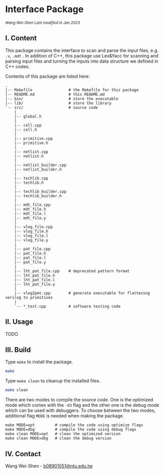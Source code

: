 # Interface Package
<small><i>Wang Wei-Shen Last modified in Jan 2023</i></small>

## I. Content

This package contains the interface to scan and parse the input files, e.g. `.v`, `.mdt` . 
In addition of C++, this package use Lex&Yacc for scanning and parsing input files
and turning the inputs into data structure we defined in C++ codes.

Contents of this package are listed here:

    .
    |-- Makefile                # the Makefile for this package
    |-- README.md               # this README.md
    |-- bin/                    # store the executable
    |-- lib/                    # store the library
    `-- src/                    # source code
        |
        |-- global.h
        |
        |-- cell.cpp
        |-- cell.h
        |
        |-- primitive.cpp
        |-- primitive.h
        |
        |-- netlist.cpp
        |-- netlist.h
        |
        |-- netlist_builder.cpp
        |-- netlist_builder.h
        |
        |-- techlib.cpp
        |-- techlib.h
        |
        |-- techlib_builder.cpp
        |-- techlib_builder.h
        |
        |-- mdt_file.cpp
        |-- mdt_file.h
        |-- mdt_file.l
        |-- mdt_file.y
        |
        |-- vlog_file.cpp
        |-- vlog_file.h
        |-- vlog_file.l
        |-- vlog_file.y
        |
        |-- pat_file.cpp
        |-- pat_file.h
        |-- pat_file.l
        |-- pat_file.y
        |
        |-- lht_pat_file.cpp    # deprecated pattern format
        |-- lht_pat_file.h
        |-- lht_pat_file.l
        |-- lht_pat_file.y
        |
        |-- vlog2pmt.cpp        # generate executable for flattening verilog to primitives
        |
        `-- *_test.cpp          # software testing code

## II. Usage
TODO

## III. Build

Type `make` to install the package.

```sh
make
```

Type `make clean` to cleanup the installed files.

```sh
make clean
```


There are two modes to compile the source code. One is the optimized
mode which comes with the `-O3` flag and the other one is the debug
mode which can be used with debuggers. To choose between the two
modes, additional flag `MODE` is needed when making the package.

```make
make MODE=opt         # compile the code using optimize flags
make MODE=dbg         # compile the code using debug flags
make clean MODE=opt   # clean the optimized version
make clean MODE=dbg   # clean the debug version
```

## IV. Contact

Wang Wei-Shen - b08901051@ntu.edu.tw